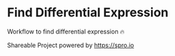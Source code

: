 # Find Differential Expression

Workflow to find differential expression :fire:

Shareable Project powered by <https://spro.io>
